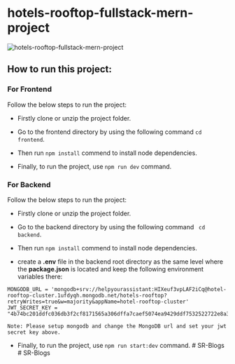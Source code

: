 ﻿# hotels-rooftop-fullstack-mern-project
![hotels-rooftop-fullstack-mern-project](https://github.com/mdalmamunit427/hotels-rooftop-fullstack-mern-project/blob/main/hotel-rooftop-cover.png)

## How to run this project:

### For Frontend 
Follow the below steps to run the project: 
- Firstly clone or unzip the project folder.
* Go to the frontend directory by using the following command ``` cd frontend ```.
+ Then run `` npm install `` commend to install node dependencies.
- Finally, to run the project, use ``npm run dev`` command.


### For Backend
Follow the below steps to run the project: 
- Firstly clone or unzip the project folder.
* Go to the backend directory by using the following command ``` cd backend```.
+ Then run `` npm install `` commend to install node dependencies.
* create a **.env** file in the backend root directory as the same level where the **package.json** is located and keep the following environment variables there: 
```
MONGODB_URL = 'mongodb+srv://helpyourassistant:HIXeuf3vpLAF2iCq@hotel-rooftop-cluster.1ufdyqh.mongodb.net/hotels-rooftop?retryWrites=true&w=majority&appName=hotel-rooftop-cluster'
JWT_SECRET_KEY = "4b74bc201ddfc036db3f2cf8171565a306dffa7caef5074ea9429ddf7532522722e8a36f699945d34e605b34f9a33d89f00084197e3564a8ba6a948e6c2ad1ce"

Note: Please setup mongodb and change the MongoDB url and set your jwt secret key above.
```

- Finally, to run the project, use ``npm run start:dev`` command.
#   S R - B l o g s  
 #   S R - B l o g s  
 